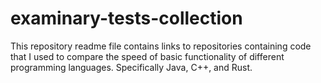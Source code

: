# examinary-tests-collection
This repository readme file contains links to repositories containing code that I used to compare the speed of basic functionality of different programming languages. Specifically Java, C++, and Rust.
